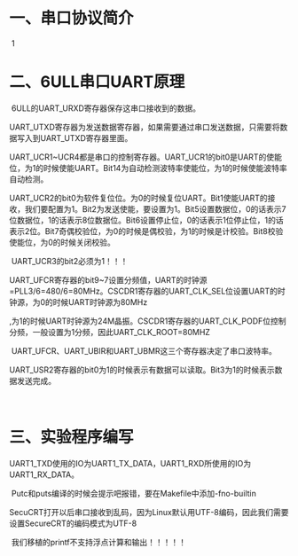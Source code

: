 # 一、串口协议简介

​    1

# 二、6ULL串口UART原理

​    6ULL的UART_URXD寄存器保存这串口接收到的数据。

​    UART_UTXD寄存器为发送数据寄存器，如果需要通过串口发送数据，只需要将数据写入到UART_UTXD寄存器里面。

​    UART_UCR1~UCR4都是串口的控制寄存器。UART_UCR1的bit0是UART的使能位，为1的时候使能UART。Bit14为自动检测波特率使能位，为1的时候使能波特率自动检测。

​    UART_UCR2的bit0为软件复位位。为0的时候复位UART。Bit1使能UART的接收，我们要配置为1。Bit2为发送使能，要设置为1。Bit5设置数据位，0的话表示7位数据位，1的话表示8位数据位。Bit6设置停止位，0的话表示1位停止位，1的话表示2位。Bit7奇偶校验位，为0的时候是偶校验，为1的时候是计校验。Bit8校验使能位，为0的时候关闭校验。

​    UART_UCR3的bit2必须为1！！！

​    UART_UFCR寄存器的bit9~7设置分频值，UART的时钟源=PLL3/6=480/6=80MHz。CSCDR1寄存器的UART_CLK_SEL位设置UART的时钟源，为0的时候UART时钟源为80MHz

,为1的时候UART时钟源为24M晶振。CSCDR1寄存器的UART_CLK_PODF位控制分频，一般设置为1分频，因此UART_CLK_ROOT=80MHZ

​    UART_UFCR、UART_UBIR和UART_UBMR这三个寄存器决定了串口波特率。

​    UART_USR2寄存器的bit0为1的时候表示有数据可以读取。Bit3为1的时候表示数据发送完成。

 

​    

# 三、实验程序编写

   UART1_TXD使用的IO为UART1_TX_DATA，UART1_RXD所使用的IO为UART1_RX_DATA。

 

​    Putc和puts编译的时候会提示吧报错，要在Makefile中添加-fno-builtin

 

​    SecuCRT打开以后串口接收到乱码，因为Linux默认用UTF-8编码，因此我们需要设置SecureCRT的编码模式为UTF-8

​    我们移植的printf不支持浮点计算和输出！！！！！